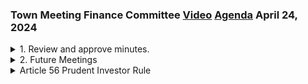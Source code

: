 ### Town Meeting Finance Committee [Video](https://www.youtube.com/watch?v=QLqtEe7utNI) [Agenda](https://www.arlingtonma.gov/home/showpublisheddocument/69710/638494039954830000) April 24, 2024

<details>
<summary>1. Review and approve minutes.</summary> 
<details>
<summary>&nbsp;&nbsp;&nbsp;&nbsp;&nbsp;	 Christine Deshler - 126</summary>
<blockquote>&nbsp;&nbsp;&nbsp;&nbsp;&nbsp;All right. With that, let's start with the minutes of the 25th. Okay. This is when the schools came in. Does everyone have a chance to look at that? Does anyone have any revisions to the minutes? No. Spelled my name right. That's all that counts. That's what I noticed too. Do I have a motion? Move approval. Is there a second? Second. All right. All right. We'll take a vote. Jordan? Jordan? Sorry. Yes. Jennifer? Yes. Sophie? Here. Carolyn? Yes. Rebecca? Yes. Josh? Yes. Michael? Here. Charlie? Yes. John? Yes. Daryl? Yes. Annie? Yes. Alan Jones? Yes. Wilker? Yes. Peggy? Abstain. I've got that. Al Toste? Yes. Grant? Yes. Dean is here. David? Yes. All right. 14 days permanent and no negative in one exemption.</blockquote>

</details>

<details>
<summary>&nbsp;&nbsp;&nbsp;&nbsp;&nbsp;	 Christine Deshler - 204</summary>
<blockquote>&nbsp;&nbsp;&nbsp;&nbsp;&nbsp;Um, minutes. Um, we need to consider a couple of things. One, a very minor language change to vote in article 61 and 63, I think everyone's seen that. Ida, being Ida and very conscientious, talked to the Department of Revenue and they suggested that this language be tweaked to read said sums to be utilized to reduce the tax rate, rather than our vote, which was to be utilized in the termination. So any comment questions on that. Do I have a Do I have a motion to have that reconsider. Yes. All right. We'll do a motion to reconsider article 6163, and then we'll do the motion to amend the language of the vote. So all in favor of motion reconsideration say aye starting with Jordan. Yes. Jennifer. Yes. Yes, Rebecca. Yes, Josh. Yes. Charlie. Yes, john. Yes, Daryl. Yes. Yes. Jones. Yes, Peggy. Yes. Yes. David. All right. Is there a motion to those two votes. All in favor say aye starting with Jordan. Yes. Jennifer. Aye. Caroline. Aye. Josh. Aye. Charlie. Yes, john. Aye. Aye. Annie. Yes. Ellen Jones. Peggy. Aye. Randy. Aye. Yes. Fran. Aye. David. Aye. Seems like people are crunchy. Follow instructions. Some of us are rebels.</blockquote>

</details>
</details>
<details>
<summary>2. Future Meetings</summary> 
<details>
<summary>&nbsp;&nbsp;&nbsp;&nbsp;&nbsp;	 Christine Deshler - 491</summary>
<blockquote>&nbsp;&nbsp;&nbsp;&nbsp;&nbsp;I want for us to think of discuss whether we want to reconsider is the prudent investor article. Before we talk about that I just want to talk about scheduling so that the rest of this meeting, we can deal with the fruit investor article. So, first of all, expect the default will be, we're going to meet every Monday and Wednesday. Unless you hear from Tara, otherwise, whether we meet next Monday I think will depend on whether we approve the prudent investor warrant article today. If we want to continue the discussion, then we'll do it on Monday. On May 1 minute man's coming in. I just sent the presentation to you Tara. Okay, okay and to the moderator for the. Okay, great. May six has been set aside to do the town budgets and the capital plan town managers getting all his department has in a room. And I just have a confession to make. Okay, the other thing that we're going to do on the six. I expect is the town manager, maybe close to some collective bargaining agreements. So, Jim and Ellen and Alex and I have targeted May 6 as like the drop dead date for agreements. So Alex will get us materials for any agreements that we have the Friday before May 6, and then May 6 when we will be here. And we'll talk about any agreements, and then we will go to ratify. So, so May 6 is an important day. And then on May 8 is the special. There has been talk about doing a trial run of starting time meeting at 730. During the session. If that is the case, then we would be meeting at seven. When I was last in these discussions. The thought was to do that on the eight. And then there was a pushback from the chair of the redevelopment board on that so I don't know where that stands but there's a possibility that one night during town meeting. This time, we'll be meeting at seven but hopefully we'll get a lot of people can arrange their schedules. Lastly, end of the year dinner, I'd like to have some volunteers. And the date I was looking at. And I don't know. I'll just, I'll just throw that out as Monday, June 17, so whoever wants to help organize that dinner. Maybe aim for that. That's maybe not if it's not that maybe something like that. So, I'm going to help but I'm sort of out of the state for the engine. But you're willing to do. Yeah, it can't be at my apartment it's too small. All right. All right, thank you very much. We'll check back with you at some meeting before the end of time and see how the thought process has gone with that. And anyone who wants to help. Just talk to Jennifer and. All right. Any questions about scheduling.</blockquote>

</details>
</details>
<details>
<summary>Article 56 Prudent Investor Rule</summary> 
<details>
<summary>&nbsp;&nbsp;&nbsp;&nbsp;&nbsp;	 Christine Deshler - 203</summary>
<blockquote>&nbsp;&nbsp;&nbsp;&nbsp;&nbsp;All right. Lastly, the prudent investor Warren article which is 56. We voted no action because essentially we wanted a new player investment policy for now. The board of selectmen voted favorable action so right now as it stands, we have to competing votes. Since we voted on the prudent investor article I've had discussions with Augusta Haydock who's the chair of the commissioners, Julie Wayman the treasurer. Jim Feeney, and I went for the select board and discussed where the differences are. What has come about is potential compromise, which I think you have that you've got that in any materials that are sent out, essentially, what the select board, what, what the manager would like in the town treasurer is for town meeting to approve the article. But with the understanding that the town manager is going to go through this process before it's implemented, which includes a new investment policy ruled out one in which we would have some say in this creation. So that is the potential compromise. How people feel about whether that satisfies your concerns, our concerns, or whether we still want to see the investment policy included first before the town town meeting approves the one.</blockquote>

</details>

<details>
<summary>&nbsp;&nbsp;&nbsp;&nbsp;&nbsp;	 ? - 8</summary>
<blockquote>&nbsp;&nbsp;&nbsp;&nbsp;&nbsp;Yes, I didn't see the urgency of this,</blockquote>

</details>

<details>
<summary>&nbsp;&nbsp;&nbsp;&nbsp;&nbsp;	 Christine Deshler - 66</summary>
<blockquote>&nbsp;&nbsp;&nbsp;&nbsp;&nbsp;but, but the urgency now is that there's this different folks, and that it's not clear what time any votes on. Since we've, we've had this different vote is that the issue. So right now there's a, there's a vote of favorable action. So that's what time anybody vote on that. So, and then we, and then tell me he has our no action vote right.</blockquote>

</details>

<details>
<summary>&nbsp;&nbsp;&nbsp;&nbsp;&nbsp;	 ? - 19</summary>
<blockquote>&nbsp;&nbsp;&nbsp;&nbsp;&nbsp;Because there's no investment so potentially if we continue to vote no action, we lose some power. Not necessarily.</blockquote>

</details>

<details>
<summary>&nbsp;&nbsp;&nbsp;&nbsp;&nbsp;	 ? - 39</summary>
<blockquote>&nbsp;&nbsp;&nbsp;&nbsp;&nbsp;No. I still am against this proposal because there's too much at stake and there's not enough work done and there's no reason why they can't go forward with that work without town meeting saying, do some preparation work.</blockquote>

</details>

<details>
<summary>&nbsp;&nbsp;&nbsp;&nbsp;&nbsp;	 Carolyn White - 106</summary>
<blockquote>&nbsp;&nbsp;&nbsp;&nbsp;&nbsp;They're, you know, town town meeting can say, go do some prep work but we're not approving this family, the warrant doesn't say they can't look into it. It simply says they can go ahead and do it. And so, by us saying, we're concerned about that will let them go do their work, but we're concerned about until we see the work. It says a lot about us, and where we stand on things. You know, usually we give people money when they do their homework, they show up and they've done their homework we give them the money. Nobody's done any homework. I'll stop.</blockquote>

</details>

<details>
<summary>&nbsp;&nbsp;&nbsp;&nbsp;&nbsp;	 ? - 147</summary>
<blockquote>&nbsp;&nbsp;&nbsp;&nbsp;&nbsp;I agree with Carolyn, and, and I don't think it's a question of a power play I think it's a question of what what is our position about what is and is not proven here. There's, they're saying they're going to do this work this process on and so forth, but we can't put it in the bylaw, or the warrant article language that they're going to do that. So, I think that our no action vote is still kind of a warning to town meeting that there's something to discuss here and we'll have the opportunity to present this in some meetings and stories about how they feel in terms of, you know, whether they trust. People know standing up and saying, yeah, they follow this process it will probably satisfy our concerns, but it doesn't really change our vote, because we haven't seen it happen.</blockquote>

</details>

<details>
<summary>&nbsp;&nbsp;&nbsp;&nbsp;&nbsp;	 ? - 90</summary>
<blockquote>&nbsp;&nbsp;&nbsp;&nbsp;&nbsp;You mentioned proceeding with some sort of involvement of the Finance Committee, that'd be as hard as approval by the Finance Committee. Approval of the policy. I don't know I'm trying to remember what we would be involved with extracting revised our policy would be circulate to both the Finance Committee and board for review. Sorry edits the treasurer consultation with the commissioners would finalize policy presentation to the manager. And second question with this compromise be in the form of an amendment to the main motion or substitute motion.</blockquote>

</details>

<details>
<summary>&nbsp;&nbsp;&nbsp;&nbsp;&nbsp;	 Christine Deshler - 16</summary>
<blockquote>&nbsp;&nbsp;&nbsp;&nbsp;&nbsp;I don't think it would be. It would be nebulous fallback is this town manager. Charlie.</blockquote>

</details>

<details>
<summary>&nbsp;&nbsp;&nbsp;&nbsp;&nbsp;	 Charles Foskett - 124</summary>
<blockquote>&nbsp;&nbsp;&nbsp;&nbsp;&nbsp;I just don't see what the rushes. We have another town meeting in the fall or spring, and you have the policy done and we vote for it. Everyone's saying what I would say so I'm not gonna say. Go ahead. Sorry, I just wanted to clarify what I think I didn't articulate well last time, which is that the as the stock market is going up right now there's kind of recency bias, where you're like, oh my god we got to get in we got in. Right, and I worry about that kind of impetus for because this is a long term investment policy for many decades. And so missing a year that may or may not grow does not really matter.</blockquote>

</details>

<details>
<summary>&nbsp;&nbsp;&nbsp;&nbsp;&nbsp;	 ? - 23</summary>
<blockquote>&nbsp;&nbsp;&nbsp;&nbsp;&nbsp;That's exactly what I said yes. That we should be chasing the market. Yeah. Time in the market. There. Yeah. Anybody else Josh.</blockquote>

</details>

<details>
<summary>&nbsp;&nbsp;&nbsp;&nbsp;&nbsp;	 Josh Lobel - 56</summary>
<blockquote>&nbsp;&nbsp;&nbsp;&nbsp;&nbsp;As part of the compromise. We're just a select board first and we consider their position. They weren't. They, they, they aren't reconsidering their position. They, it's clear that they were agnostic favorable. They were reissued by the town manager, making commitments that nothing happened until an updated investment policy is better than what's in place.</blockquote>

</details>

<details>
<summary>&nbsp;&nbsp;&nbsp;&nbsp;&nbsp;	 ? - 100</summary>
<blockquote>&nbsp;&nbsp;&nbsp;&nbsp;&nbsp;Anybody else. It seems surprising that the select board would vote in, in favor. No. managers pushing it. They're not us. Some of them used to be on this committee but they're not anymore. It's surprising I wouldn't have checked the left before they voted. They weren't expecting it right. And at least one member suggested that maybe they should have waited. But they voted and then they found out about our no action vote, and then that's why we asked me to explain. And that's how did that develop the town managers. So repeat the town managers compromise again.</blockquote>

</details>

<details>
<summary>&nbsp;&nbsp;&nbsp;&nbsp;&nbsp;	 Christine Deshler - 231</summary>
<blockquote>&nbsp;&nbsp;&nbsp;&nbsp;&nbsp;All right. As soon as practicable. These policies would be integrated into a single policy so right now we have to to investment policies to be integrated into a single policy that would be updated by the Treasury. and consultation with the Board of Commissioners of Trust Funds and in accordance with the best practices offered by the Massachusetts Collectors and Treasurers Association. The revised draft policy would be circulated to both the Finance Committee and Select Board for review and comment. Following any necessary edits, the Treasurer, again in consultation with the Board of Commissioners of Trust Funds, would finalize the policy for presentation to the Town Manager and Deputy Town Manager Finance Director. Upon adoption of the finalized Investment Policy Statement, the Town would conduct a Chapter 30B procurement for Investment Management Services by a request for proposals at the end of this calendar year. Designees from both the Finance Committee and Select Board would be invited to participate in the selection process and score the various proposals received in connection with the RFP. The Investment Policy Statement would be included with the RFP materials but also transmitted to the chosen Investment Manager upon issuance of a one-year contract with two one-year options to renew. It is only at this point that the change sought by Article 56 would be effectuated for Arlington's Trust Funds, likely in early 2025.</blockquote>

</details>

<details>
<summary>&nbsp;&nbsp;&nbsp;&nbsp;&nbsp;	 ? - 47</summary>
<blockquote>&nbsp;&nbsp;&nbsp;&nbsp;&nbsp;I originally had a question about who would determine as soon as practicable but it sounded later on that there was there was there was sort of a sequence of events defined in the in the compromise so I withdrew my question. Any other questions or comments?</blockquote>

</details>

<details>
<summary>&nbsp;&nbsp;&nbsp;&nbsp;&nbsp;	 ? - 113</summary>
<blockquote>&nbsp;&nbsp;&nbsp;&nbsp;&nbsp;I don't suppose they'd be willing to say the Finance Committee instead of review approval. Take out review and put in approval. Would that modify everyone else? I think that takes it out of the hands of the town meeting. So to me, waiting six months, ten months to do this is not the end of the world. The town meeting, as you said, is a serious long-term issue and the town meeting should have the final say. I don't care whether or not we have approval on the policy. There will be a policy and a process for judging whether or not the policy has been followed and the process is appropriate.</blockquote>

</details>

<details>
<summary>&nbsp;&nbsp;&nbsp;&nbsp;&nbsp;	 ? - 15</summary>
<blockquote>&nbsp;&nbsp;&nbsp;&nbsp;&nbsp;It matters less that you approve. I agree. I don't care about approval as much.</blockquote>

</details>

<details>
<summary>&nbsp;&nbsp;&nbsp;&nbsp;&nbsp;	 ? - 68</summary>
<blockquote>&nbsp;&nbsp;&nbsp;&nbsp;&nbsp;Actually, I'm more interested in the process that there be some sort of public notice for an opportunity for the public to comment because we have people in our town who have expertise in this area who might have an opinion and might offer insight. So I'd like to see that. And public reporting and results and some accountability, which is what we've been missing for so long.</blockquote>

</details>

<details>
<summary>&nbsp;&nbsp;&nbsp;&nbsp;&nbsp;	 Josh Lobel - 81</summary>
<blockquote>&nbsp;&nbsp;&nbsp;&nbsp;&nbsp;Josh? This is not my area of expertise, but did you find the policy lacking, the documents that we got? There isn't any. That's the point. There are two. There is one. They just need to be updated. Pretty loose. Different sector. It's not the policy being loose. It's the process. But it's not like there's no investment policy in place right now. No, but they're trying to replace it with a new one, right? And the new one doesn't exist.</blockquote>

</details>

<details>
<summary>&nbsp;&nbsp;&nbsp;&nbsp;&nbsp;	 ? - 150</summary>
<blockquote>&nbsp;&nbsp;&nbsp;&nbsp;&nbsp;Well, no, I probably disagree. I think that the whole thing is they want to be able to invest in a wider range of vehicles. But the core things of putting this much in large cap, this much in fixed assets, this much, I think that's likely to kind of stay the same. It's just you're going to have greater options in those categories and they have high and low percentages for each category and stuff like that. I can't imagine that the policy is going to change all that much. So it made it much easier for them to play around, was my recollection of what I know. We're removing the restriction of these 20 equities and these five funds and opening up the whole world. But it's got to be within those parameters that are set in the policy. Not necessarily. We have just a few more minutes.</blockquote>

</details>

<details>
<summary>&nbsp;&nbsp;&nbsp;&nbsp;&nbsp;	 Annie LaCourt - 200</summary>
<blockquote>&nbsp;&nbsp;&nbsp;&nbsp;&nbsp;Annie? Just that the thing that some of us remember is that there was a policy and there was a person that started investing. There was no public process and there was no oversight of that person. And that's what I don't see. I want to know how they're going to, the manager of the select board or somebody, they're going to review results. That's the treasurer's job. I think that's in there. I'd like more time to re-read what they said. It was the treasurer's job. The treasurer stood it up. There was nobody in charge of the treasurer. So I want the defined steps the chain of command is going to take to oversee that. We're talking about trust funds. Yes, I get it. And we have the trust fund commissioners and other boards and commissions who are also the second eyes. So the question I have is, is it worthwhile to have any more discussion on this or are we ready to decide whether we want to stick with our stand or not? I move that we vote to stick with our stand, to reaffirm our stand. Carolyn, do you want to make a motion for reconsideration?</blockquote>

</details>

<details>
<summary>&nbsp;&nbsp;&nbsp;&nbsp;&nbsp;	 Christine Deshler - 98</summary>
<blockquote>&nbsp;&nbsp;&nbsp;&nbsp;&nbsp;Yes, I move that we reconsider. Second. All right. We will take a vote to reconsider 56. All right. Starting with Jordan. Yes. Jennifer? Yeah. So he's not here. Carolyn? Yes. Do you want to reconsider? Sure. What the heck? Rebecca? No. Josh? Yeah. Mike? Charlie? No. John? No. Daryl? No. Jenny? No. Al Jones? No. Peggy? No. Al Toste? Yes. Grant? No. David? No. All in favor of reconsidering? 11. Opposed? That's what I got. All right. So the motion to reconsider fails. All right. So I don't see any need for us to meet on Monday.</blockquote>

</details>
</details>